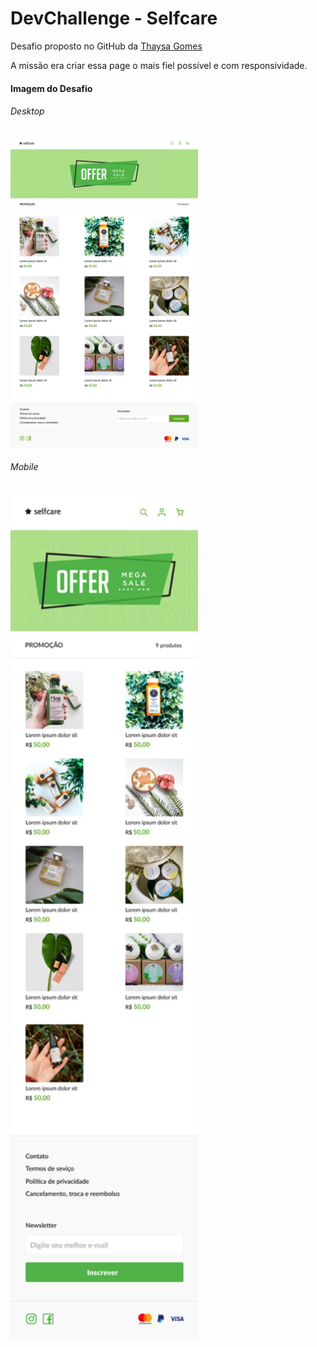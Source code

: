 <h1>DevChallenge - Selfcare</h1>  
  
  
<p>
  Desafio proposto no GitHub da <a href="https://github.com/thaysagomes/selfcare" target="_blank">Thaysa Gomes</a>  
  
  A missão era criar essa page o mais fiel possível e com responsividade.
</p>  

<h4>Imagem do Desafio</h4>  
  
<h6>Desktop</h6>
<img width="300rem" src="https://github.com/cicerojunnior/devchallenge-selfcare/blob/main/design/desktop.png">

<h6>Mobile</h6>
<img width="300rem" src="https://github.com/cicerojunnior/devchallenge-selfcare/blob/main/design/mobile.png">
